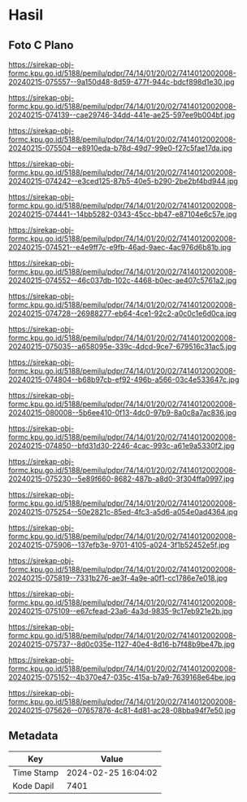# Hasil

## Foto C Plano

https://sirekap-obj-formc.kpu.go.id/5188/pemilu/pdpr/74/14/01/20/02/7414012002008-20240215-075557--9a150d48-8d59-477f-944c-bdcf898d1e30.jpg

https://sirekap-obj-formc.kpu.go.id/5188/pemilu/pdpr/74/14/01/20/02/7414012002008-20240215-074139--cae29746-34dd-441e-ae25-597ee9b004bf.jpg

https://sirekap-obj-formc.kpu.go.id/5188/pemilu/pdpr/74/14/01/20/02/7414012002008-20240215-075504--e8910eda-b78d-49d7-99e0-f27c5fae17da.jpg

https://sirekap-obj-formc.kpu.go.id/5188/pemilu/pdpr/74/14/01/20/02/7414012002008-20240215-074242--e3ced125-87b5-40e5-b290-2be2bf4bd944.jpg

https://sirekap-obj-formc.kpu.go.id/5188/pemilu/pdpr/74/14/01/20/02/7414012002008-20240215-074441--14bb5282-0343-45cc-bb47-e87104e6c57e.jpg

https://sirekap-obj-formc.kpu.go.id/5188/pemilu/pdpr/74/14/01/20/02/7414012002008-20240215-074521--e4e9ff7c-e9fb-46ad-9aec-4ac976d6b81b.jpg

https://sirekap-obj-formc.kpu.go.id/5188/pemilu/pdpr/74/14/01/20/02/7414012002008-20240215-074552--46c037db-102c-4468-b0ec-ae407c5761a2.jpg

https://sirekap-obj-formc.kpu.go.id/5188/pemilu/pdpr/74/14/01/20/02/7414012002008-20240215-074728--26988277-eb64-4ce1-92c2-a0c0c1e6d0ca.jpg

https://sirekap-obj-formc.kpu.go.id/5188/pemilu/pdpr/74/14/01/20/02/7414012002008-20240215-075035--a658095e-339c-4dcd-9ce7-679516c31ac5.jpg

https://sirekap-obj-formc.kpu.go.id/5188/pemilu/pdpr/74/14/01/20/02/7414012002008-20240215-074804--b68b97cb-ef92-496b-a566-03c4e533647c.jpg

https://sirekap-obj-formc.kpu.go.id/5188/pemilu/pdpr/74/14/01/20/02/7414012002008-20240215-080008--5b6ee410-0f13-4dc0-97b9-8a0c8a7ac836.jpg

https://sirekap-obj-formc.kpu.go.id/5188/pemilu/pdpr/74/14/01/20/02/7414012002008-20240215-074850--bfd31d30-2246-4cac-993c-a61e9a5330f2.jpg

https://sirekap-obj-formc.kpu.go.id/5188/pemilu/pdpr/74/14/01/20/02/7414012002008-20240215-075230--5e89f660-8682-487b-a8d0-3f304ffa0997.jpg

https://sirekap-obj-formc.kpu.go.id/5188/pemilu/pdpr/74/14/01/20/02/7414012002008-20240215-075254--50e2821c-85ed-4fc3-a5d6-a054e0ad4364.jpg

https://sirekap-obj-formc.kpu.go.id/5188/pemilu/pdpr/74/14/01/20/02/7414012002008-20240215-075906--137efb3e-9701-4105-a024-3f1b52452e5f.jpg

https://sirekap-obj-formc.kpu.go.id/5188/pemilu/pdpr/74/14/01/20/02/7414012002008-20240215-075819--7331b276-ae3f-4a9e-a0f1-cc1786e7e018.jpg

https://sirekap-obj-formc.kpu.go.id/5188/pemilu/pdpr/74/14/01/20/02/7414012002008-20240215-075109--e67cfead-23a6-4a3d-9835-9c17eb921e2b.jpg

https://sirekap-obj-formc.kpu.go.id/5188/pemilu/pdpr/74/14/01/20/02/7414012002008-20240215-075737--8d0c035e-1127-40e4-8d16-b7f48b9be47b.jpg

https://sirekap-obj-formc.kpu.go.id/5188/pemilu/pdpr/74/14/01/20/02/7414012002008-20240215-075152--4b370e47-035c-415a-b7a9-7639168e64be.jpg

https://sirekap-obj-formc.kpu.go.id/5188/pemilu/pdpr/74/14/01/20/02/7414012002008-20240215-075626--07657876-4c81-4d81-ac28-08bba94f7e50.jpg


## Metadata

| Key        | Value               |
| ---------- | ------------------- |
| Time Stamp | 2024-02-25 16:04:02 |
| Kode Dapil | 7401                |



